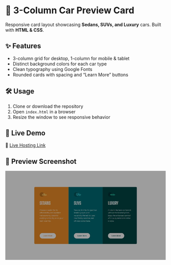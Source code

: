 # 🚗 3-Column Car Preview Card  

Responsive card layout showcasing **Sedans, SUVs, and Luxury** cars. Built with **HTML & CSS**.  

## ✨ Features  
- 3-column grid for desktop, 1-column for mobile & tablet  
- Distinct background colors for each car type  
- Clean typography using Google Fonts  
- Rounded cards with spacing and “Learn More” buttons  

## 🛠️ Usage  
1. Clone or download the repository  
2. Open `index.html` in a browser  
3. Resize the window to see responsive behavior  


  
## 👀 Live Demo
🔗 [Live Hosting Link](https://your-live-link.com)

## 👀 Preview Screenshot
![Preview Screenshot](/images/PreviewScreenshot.jpg)  
